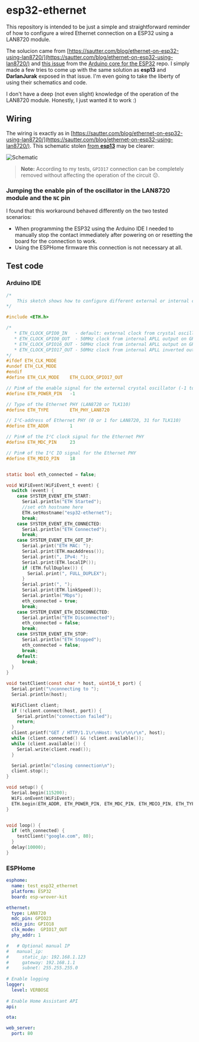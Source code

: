 # esp32-ethernet

This repository is intended to be just a simple and straightforward reminder of how to configure a wired Ethernet connection on a ESP32 using a LAN8720 module.

The solucion came from [https://sautter.com/blog/ethernet-on-esp32-using-lan8720/](https://sautter.com/blog/ethernet-on-esp32-using-lan8720/) and [this issue](https://github.com/espressif/arduino-esp32/issues/2907) from the [Arduino core for the ESP32](https://github.com/espressif/arduino-esp32) repo. I simply made a few tries to come up with the same solution as **esp13** and **DarlanJurak** exposed in that issue. I'm even going to take the liberty of using their schematics and code.

I don't have a deep (not even slight) knowledge of the operation of the LAN8720 module. Honestly, I just wanted it to work :)

## Wiring

The wiring is exactly as in [https://sautter.com/blog/ethernet-on-esp32-using-lan8720/](https://sautter.com/blog/ethernet-on-esp32-using-lan8720/). This schematic stolen [from **esp13**](https://github.com/espressif/arduino-esp32/issues/2907) may be clearer:

![Schematic](schematic.jpg)

> **Note:** According to my tests, `GPIO17` connection can be completely removed without affecting the operation of the circuit :confused:.

### Jumping the enable pin of the oscillator in the LAN8720 module and the `NC` pin
I found that this workaround behaved differently on the two tested scenarios:
 - When programming the ESP32 using the Arduino IDE I needed to manually stop the contact immediately after powering on or resetting the board for the connection to work. 
 - Using the ESPHome firmware this connection is not necessary at all.

## Test code

### Arduino IDE

```c
/*
    This sketch shows how to configure different external or internal clock sources for the Ethernet PHY
*/

#include <ETH.h>

/* 
   * ETH_CLOCK_GPIO0_IN   - default: external clock from crystal oscillator
   * ETH_CLOCK_GPIO0_OUT  - 50MHz clock from internal APLL output on GPIO0 - possibly an inverter is needed for LAN8720
   * ETH_CLOCK_GPIO16_OUT - 50MHz clock from internal APLL output on GPIO16 - possibly an inverter is needed for LAN8720
   * ETH_CLOCK_GPIO17_OUT - 50MHz clock from internal APLL inverted output on GPIO17 - tested with LAN8720
*/
#ifdef ETH_CLK_MODE
#undef ETH_CLK_MODE
#endif
#define ETH_CLK_MODE    ETH_CLOCK_GPIO17_OUT

// Pin# of the enable signal for the external crystal oscillator (-1 to disable for internal APLL source)
#define ETH_POWER_PIN   -1

// Type of the Ethernet PHY (LAN8720 or TLK110)
#define ETH_TYPE        ETH_PHY_LAN8720

// I²C-address of Ethernet PHY (0 or 1 for LAN8720, 31 for TLK110)
#define ETH_ADDR        1

// Pin# of the I²C clock signal for the Ethernet PHY
#define ETH_MDC_PIN     23

// Pin# of the I²C IO signal for the Ethernet PHY
#define ETH_MDIO_PIN    18


static bool eth_connected = false;

void WiFiEvent(WiFiEvent_t event) {
  switch (event) {
    case SYSTEM_EVENT_ETH_START:
      Serial.println("ETH Started");
      //set eth hostname here
      ETH.setHostname("esp32-ethernet");
      break;
    case SYSTEM_EVENT_ETH_CONNECTED:
      Serial.println("ETH Connected");
      break;
    case SYSTEM_EVENT_ETH_GOT_IP:
      Serial.print("ETH MAC: ");
      Serial.print(ETH.macAddress());
      Serial.print(", IPv4: ");
      Serial.print(ETH.localIP());
      if (ETH.fullDuplex()) {
        Serial.print(", FULL_DUPLEX");
      }
      Serial.print(", ");
      Serial.print(ETH.linkSpeed());
      Serial.println("Mbps");
      eth_connected = true;
      break;
    case SYSTEM_EVENT_ETH_DISCONNECTED:
      Serial.println("ETH Disconnected");
      eth_connected = false;
      break;
    case SYSTEM_EVENT_ETH_STOP:
      Serial.println("ETH Stopped");
      eth_connected = false;
      break;
    default:
      break;
  }
}

void testClient(const char * host, uint16_t port) {
  Serial.print("\nconnecting to ");
  Serial.println(host);

  WiFiClient client;
  if (!client.connect(host, port)) {
    Serial.println("connection failed");
    return;
  }
  client.printf("GET / HTTP/1.1\r\nHost: %s\r\n\r\n", host);
  while (client.connected() && !client.available());
  while (client.available()) {
    Serial.write(client.read());
  }

  Serial.println("closing connection\n");
  client.stop();
}

void setup() {
  Serial.begin(115200);
  WiFi.onEvent(WiFiEvent);
  ETH.begin(ETH_ADDR, ETH_POWER_PIN, ETH_MDC_PIN, ETH_MDIO_PIN, ETH_TYPE, ETH_CLK_MODE);
}


void loop() {
  if (eth_connected) {
    testClient("google.com", 80);
  }
  delay(10000);
}
```

### ESPHome

```yaml
esphome:
  name: test_esp32_ethernet
  platform: ESP32
  board: esp-wrover-kit

ethernet:
  type: LAN8720
  mdc_pin: GPIO23
  mdio_pin: GPIO18
  clk_mode:  GPIO17_OUT
  phy_addr: 1

#   # Optional manual IP
#   manual_ip:
#     static_ip: 192.168.1.123
#     gateway: 192.168.1.1
#     subnet: 255.255.255.0
    
# Enable logging
logger:
  level: VERBOSE
  
# Enable Home Assistant API
api:

ota:

web_server:
  port: 80
```
